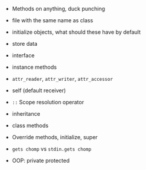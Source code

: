 * Methods on anything, duck punching
* file with the same name as class 
* initialize objects, what should these have by default
* store data
* interface
* instance methods
* `attr_reader`, `attr_writer`, `attr_accessor`
* self (default receiver)
* `::` Scope resolution operator
* inheritance
* class methods
* Override methods, initialize, super




* `gets chomp` vs `stdin.gets chomp`
* OOP: private protected